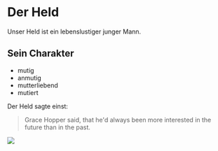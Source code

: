 # Der Held

Unser Held ist ein lebenslustiger junger Mann.

## Sein Charakter

* mutig
* anmutig
* mutterliebend
* mutiert

Der Held sagte einst:

> Grace Hopper said, that he'd always been more interested
> in the future than in the past.

<img src="https://media.istockphoto.com/photos/laughing-horse-picture-id1160791767"/>
